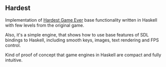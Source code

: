## Hardest

Implementation of [Hardest Game Ever](www.hardestgameever.net/) base functionality written in Haskell with few levels from the original game.

Also, it's a simple engine, that shows how to use base features of SDL bindings to Haskell, including smooth keys, images, text rendering and FPS control.

Kind of proof of concept that game engines in Haskell are compact and fully intuitive. 
